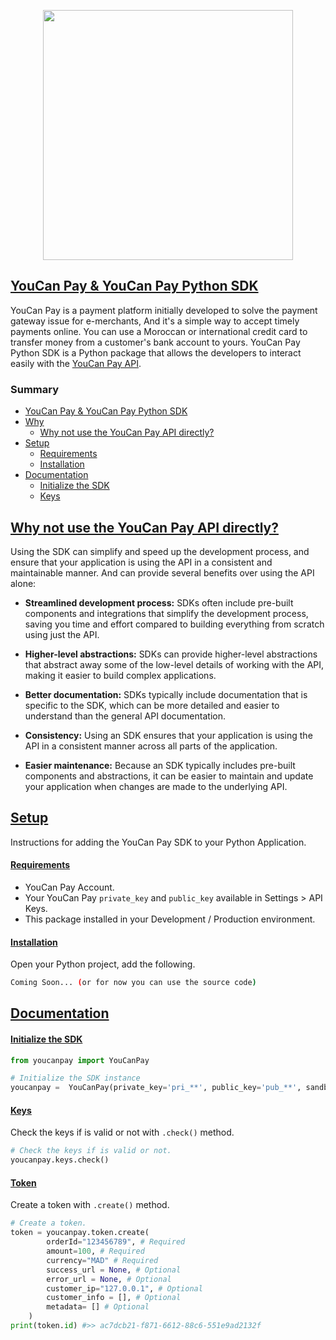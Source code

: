 <p  align="center"><a  href="https://youcanpay.com"  target="_blank"><img  src="https://youcanpay.com/images/ycpay-logo.svg"  width="400"></a></p>
<!--
<p align="center">
<a href="https://youcanpay.com"><img src="https://github.com/NextmediaMa/youcan-payment-php-sdk/actions/workflows/tests.yml/badge.svg" alt="Tests"></a>
<a href="https://packagist.org/packages/youcanpay/payment-sdk"><img src="https://img.shields.io/packagist/dt/youcanpay/payment-sdk" alt="Total Downloads"></a>
<a href="https://packagist.org/packages/youcanpay/payment-sdk"><img src="https://img.shields.io/packagist/v/youcanpay/payment-sdk" alt="Latest Version"></a>
<a href="https://packagist.org/packages/youcanpay/payment-sdk"><img src="https://img.shields.io/packagist/l/youcanpay/payment-sdk" alt="License"></a>
</p>
-->

## [YouCan Pay & YouCan Pay Python SDK](#YouCan-Pay-&-YouCan-Pay-Python-SDK)

YouCan Pay is a payment platform initially developed to solve the payment gateway issue for e-merchants, And it's a simple way to accept timely payments online. You can use a Moroccan or international credit card to transfer money from a customer's bank account to yours.
YouCan Pay Python SDK is a Python package that allows the developers to interact easily with the [YouCan Pay API](https://youcanpay.com/docs).

### Summary

- [YouCan Pay & YouCan Pay Python SDK](#YouCan-Pay-&-YouCan-Pay-Python-SDK)
- [Why](#Why)
  - [Why not use the YouCan Pay API directly?](#Why-not-use-the-YouCan-Pay-API-directly?)
- [Setup](#Setup)
  - [Requirements](#Requirements)
  - [Installation](#Installation)
- [Documentation](#Documentation)
  - [Initialize the SDK](#Initialize-the-SDK)
  - [Keys](#Keys)

## [Why not use the YouCan Pay API directly?](#Why-not-use-the-YouCan-Pay-API-directly?)

Using the SDK can simplify and speed up the development process, and ensure that your application is using the API in a consistent and maintainable manner. And can provide several benefits over using the API alone:

- **Streamlined development process:** SDKs often include pre-built components and integrations that simplify the development process, saving you time and effort compared to building everything from scratch using just the API.

- **Higher-level abstractions:** SDKs can provide higher-level abstractions that abstract away some of the low-level details of working with the API, making it easier to build complex applications.

- **Better documentation:** SDKs typically include documentation that is specific to the SDK, which can be more detailed and easier to understand than the general API documentation.

- **Consistency:** Using an SDK ensures that your application is using the API in a consistent manner across all parts of the application.

- **Easier maintenance:** Because an SDK typically includes pre-built components and abstractions, it can be easier to maintain and update your application when changes are made to the underlying API.

## [Setup](#Setup)

Instructions for adding the YouCan Pay SDK to your Python Application.

#### [Requirements](#Requirements)

- YouCan Pay Account.
- Your YouCan Pay `private_key` and `public_key` available in Settings > API Keys.
- This package installed in your Development / Production environment.

#### [Installation](#Installation)

Open your Python project, add the following.

```bash
Coming Soon... (or for now you can use the source code)
```

## [Documentation](#Documentation)

#### [Initialize the SDK](#Initialize-the-SDK)

```python
from youcanpay import YouCanPay

# Initialize the SDK instance
youcanpay =  YouCanPay(private_key='pri_**', public_key='pub_**', sandbox_mode=True)
```

#### [Keys](#Keys)

Check the keys if is valid or not with `.check()` method.

```python
# Check the keys if is valid or not.
youcanpay.keys.check()
```

#### [Token](#Token)

Create a token with `.create()` method.

```python
# Create a token.
token = youcanpay.token.create(
		orderId="123456789", # Required
		amount=100, # Required
		currency="MAD" # Required
		success_url = None, # Optional
		error_url = None, # Optional
		customer_ip="127.0.0.1", # Optional
		customer_info = [], # Optional
		metadata= [] # Optional
	)
print(token.id) #>> ac7dcb21-f871-6612-88c6-551e9ad2132f
```

<!---
##### Step 2.1: YouCan Pay: Default Integration
If you choose to use JS integration, you must have an SSL certificate to run in production mode.

2.1.1: Copy this JS script between  `<head>...</head>`
```javascript
<script src="https://pay.youcan.shop/js/ycpay.js"></script>
```
2.1.2: Choose where you want to display payment information (Full Name, Card Numbers, CCV...), must be placed between the `<body>...</body>` tags.
```javascript
<div id="payment-card"></div>
<button id="pay">Pay</button>
```
2.1.3: Add this code just before the end of the `...</body>` tag.
```javascript
<script type="text/javascript">
  // Create a YouCan Pay instance.
  const ycPay = new YCPay(
    // String public_key (required): Login to your account.
    // Go to Settings and open API Keys and copy your key.
    "public_key",
    // Optional options object
    {
      formContainer: "#payment-card",
      // Defines what language the form should be rendered in, supports EN, AR, FR.
      locale: "en",

      // Whether the integration should run in sandbox (test) mode or live mode.
      isSandbox: false,

      // A DOM selector representing which component errors should be injected into.
      // If you omit this option, you may alternatively handle errors by chaining a .catch()
      // On the pay method.
      errorContainer: "#error-container",
    }
  );

  // Select which gateways to render
  ycPay.renderAvailableGateways(["CashPlus", "CreditCard"]);

  // Alternatively, you may use gateway specific render methods if you only need one.
  ycPay.renderCreditCardForm();
</script>
```

-->
